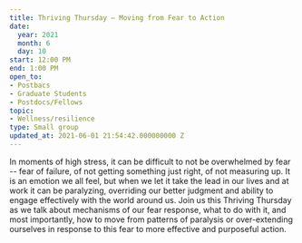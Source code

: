 ```yaml
---
title: Thriving Thursday – Moving from Fear to Action
date:
  year: 2021
  month: 6
  day: 10
start: 12:00 PM
end: 1:00 PM
open_to:
- Postbacs
- Graduate Students
- Postdocs/Fellows
topic:
- Wellness/resilience
type: Small group
updated_at: 2021-06-01 21:54:42.000000000 Z
---
```

In moments of high stress, it can be difficult to not be overwhelmed by
fear -- fear of failure, of not getting something just right, of not
measuring up. It is an emotion we all feel, but when we let it take the
lead in our lives and at work it can be paralyzing, overriding our
better judgment and ability to engage effectively with the world around
us. Join us this Thriving Thursday as we talk about mechanisms of our
fear response, what to do with it, and most importantly, how to move
from patterns of paralysis or over-extending ourselves in response to
this fear to more effective and purposeful action.  
